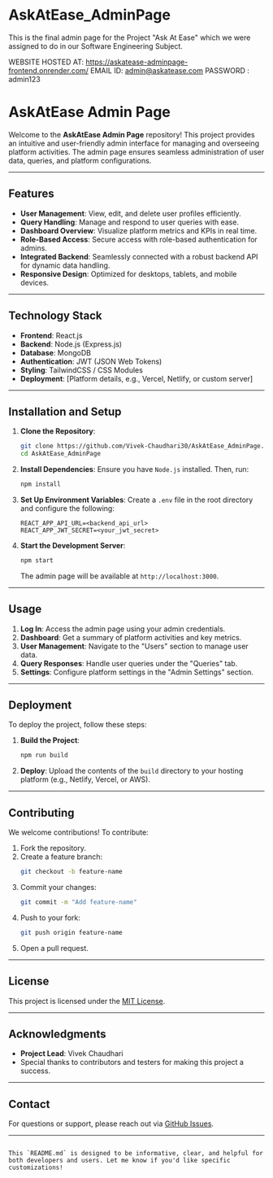 # AskAtEase_AdminPage
This is the final admin page for the Project "Ask At Ease" which we were assigned to do in our Software Engineering Subject.

WEBSITE HOSTED AT: https://askatease-adminpage-frontend.onrender.com/
EMAIL ID: admin@askatease.com
PASSWORD : admin123


# AskAtEase Admin Page

Welcome to the **AskAtEase Admin Page** repository! This project provides an intuitive and user-friendly admin interface for managing and overseeing platform activities. The admin page ensures seamless administration of user data, queries, and platform configurations.

---

## Features

- **User Management**: View, edit, and delete user profiles efficiently.
- **Query Handling**: Manage and respond to user queries with ease.
- **Dashboard Overview**: Visualize platform metrics and KPIs in real time.
- **Role-Based Access**: Secure access with role-based authentication for admins.
- **Integrated Backend**: Seamlessly connected with a robust backend API for dynamic data handling.
- **Responsive Design**: Optimized for desktops, tablets, and mobile devices.

---

## Technology Stack

- **Frontend**: React.js
- **Backend**: Node.js (Express.js)
- **Database**: MongoDB
- **Authentication**: JWT (JSON Web Tokens)
- **Styling**: TailwindCSS / CSS Modules
- **Deployment**: [Platform details, e.g., Vercel, Netlify, or custom server]

---

## Installation and Setup

1. **Clone the Repository**:
   ```bash
   git clone https://github.com/Vivek-Chaudhari30/AskAtEase_AdminPage.git
   cd AskAtEase_AdminPage
   ```

2. **Install Dependencies**:
   Ensure you have `Node.js` installed. Then, run:
   ```bash
   npm install
   ```

3. **Set Up Environment Variables**:
   Create a `.env` file in the root directory and configure the following:
   ```env
   REACT_APP_API_URL=<backend_api_url>
   REACT_APP_JWT_SECRET=<your_jwt_secret>
   ```

4. **Start the Development Server**:
   ```bash
   npm start
   ```

   The admin page will be available at `http://localhost:3000`.

---

## Usage

1. **Log In**: Access the admin page using your admin credentials.
2. **Dashboard**: Get a summary of platform activities and key metrics.
3. **User Management**: Navigate to the "Users" section to manage user data.
4. **Query Responses**: Handle user queries under the "Queries" tab.
5. **Settings**: Configure platform settings in the "Admin Settings" section.

---

## Deployment

To deploy the project, follow these steps:

1. **Build the Project**:
   ```bash
   npm run build
   ```

2. **Deploy**:
   Upload the contents of the `build` directory to your hosting platform (e.g., Netlify, Vercel, or AWS).

---

## Contributing

We welcome contributions! To contribute:

1. Fork the repository.
2. Create a feature branch:
   ```bash
   git checkout -b feature-name
   ```
3. Commit your changes:
   ```bash
   git commit -m "Add feature-name"
   ```
4. Push to your fork:
   ```bash
   git push origin feature-name
   ```
5. Open a pull request.

---

## License

This project is licensed under the [MIT License](LICENSE).

---

## Acknowledgments

- **Project Lead**: Vivek Chaudhari
- Special thanks to contributors and testers for making this project a success.

---

## Contact

For questions or support, please reach out via [GitHub Issues](https://github.com/Vivek-Chaudhari30/AskAtEase_AdminPage/issues).

---
```

This `README.md` is designed to be informative, clear, and helpful for both developers and users. Let me know if you'd like specific customizations!
